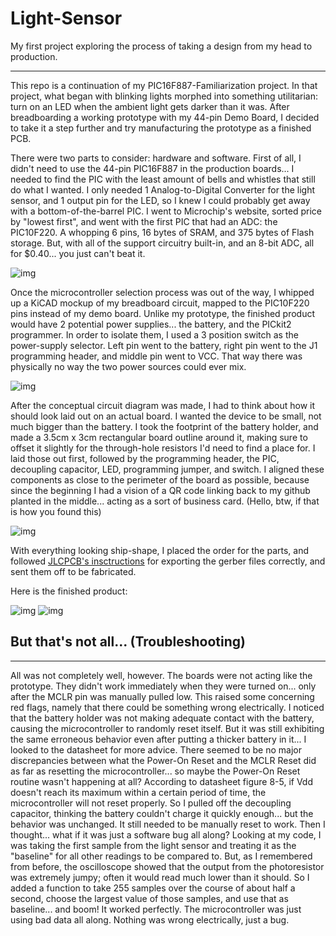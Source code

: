 # Light-Sensor
My first project exploring the process of taking a design from my head to production.

---

This repo is a continuation of my PIC16F887-Familiarization project. In that project, what began with blinking lights morphed into something utilitarian: turn on an LED when the ambient light gets darker than it was. After breadboarding a working prototype with my 44-pin Demo Board, I decided to take it a step further and try manufacturing the prototype as a finished PCB.

There were two parts to consider: hardware and software. First of all, I didn't need to use the 44-pin PIC16F887 in the production boards... I needed to find the PIC with the least amount of bells and whistles that still do what I wanted. I only needed 1 Analog-to-Digital Converter for the light sensor, and 1 output pin for the LED, so I knew I could probably get away with a bottom-of-the-barrel PIC. I went to Microchip's website, sorted price by "lowest first", and went with the first PIC that had an ADC: the PIC10F220. A whopping 6 pins, 16 bytes of SRAM, and 375 bytes of Flash storage. But, with all of the support circuitry built-in, and an 8-bit ADC, all for $0.40... you just can't beat it.

![img](https://i.imgur.com/OFr6U8P.png)

Once the microcontroller selection process was out of the way, I whipped up a KiCAD mockup of my breadboard circuit, mapped to the PIC10F220 pins instead of my demo board. Unlike my prototype, the finished product would have 2 potential power supplies... the battery, and the PICkit2 programmer. In order to isolate them, I used a 3 position switch as the power-supply selector. Left pin went to the battery, right pin went to the J1 programming header, and middle pin went to VCC. That way there was physically no way the two power sources could ever mix.

![img](https://i.imgur.com/aBgVcKx.png)

After the conceptual circuit diagram was made, I had to think about how it should look laid out on an actual board. I wanted the device to be small, not much bigger than the battery. I took the footprint of the battery holder, and made a 3.5cm x 3cm rectangular board outline around it, making sure to offset it slightly for the through-hole resistors I'd need to find a place for. I laid those out first, followed by the programming header, the PIC, decoupling capacitor, LED, programming jumper, and switch. I aligned these components as close to the perimeter of the board as possible, because since the beginning I had a vision of a QR code linking back to my github planted in the middle... acting as a sort of business card. (Hello, btw, if that is how you found this)

![img](https://i.imgur.com/Xi7u9FQ.png)

With everything looking ship-shape, I placed the order for the parts, and followed [JLCPCB's insctructions](https://support.jlcpcb.com/article/44-how-to-export-kicad-pcb-to-gerber-files) for exporting the gerber files correctly, and sent them off to be fabricated.

Here is the finished product:


![img](https://i.imgur.com/r8z0JZU.png)
![img](https://i.imgur.com/XpKLkg6.png)


## But that's not all... (Troubleshooting)

---

All was not completely well, however. The boards were not acting like the prototype. They didn't work immediately when they were turned on... only after the MCLR pin was manually pulled low. This raised some concerning red flags, namely that there could be something wrong electrically. I noticed that the battery holder was not making adequate contact with the battery, causing the microcontroller to randomly reset itself. But it was still exhibiting the same erroneous behavior even after putting a thicker battery in it... I looked to the datasheet for more advice. There seemed to be no major discrepancies between what the Power-On Reset and the MCLR Reset did as far as resetting the microcontroller... so maybe the Power-On Reset routine wasn't happening at all? According to datasheet figure 8-5, if Vdd doesn't reach its maximum within a certain period of time, the microcontroller will not reset properly. So I pulled off the decoupling capacitor, thinking the battery couldn't charge it quickly enough... but the behavior was unchanged. It still needed to be manually reset to work. Then I thought... what if it was just a software bug all along? Looking at my code, I was taking the first sample from the light sensor and treating it as the "baseline" for all other readings to be compared to. But, as I remembered from before, the oscilloscope showed that the output from the photoresistor was extremely jumpy; often it would read much lower than it should. So I added a function to take 255 samples over the course of about half a second, choose the largest value of those samples, and use that as baseline... and boom! It worked perfectly. The microcontroller was just using bad data all along. Nothing was wrong electrically, just a bug.